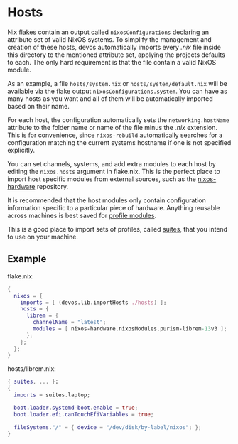 # Hosts

Nix flakes contain an output called `nixosConfigurations` declaring an
attribute set of valid NixOS systems. To simplify the management and creation
of these hosts, devos automatically imports every _.nix_ file inside this
directory to the mentioned attribute set, applying the projects defaults to
each. The only hard requirement is that the file contain a valid NixOS module.

As an example, a file `hosts/system.nix` or `hosts/system/default.nix` will
be available via the flake output `nixosConfigurations.system`. You can have
as many hosts as you want and all of them will be automatically imported based
on their name.

For each host, the configuration automatically sets the `networking.hostName`
attribute to the folder name or name of the file minus the _.nix_ extension. This
is for convenience, since `nixos-rebuild` automatically searches for a configuration
matching the current systems hostname if one is not specified explicitly.

You can set channels, systems, and add extra modules to each host by editing the
`nixos.hosts` argument in flake.nix. This is the perfect place to import
host specific modules from external sources, such as the
[nixos-hardware][nixos-hardware] repository.

It is recommended that the host modules only contain configuration information
specific to a particular piece of hardware. Anything reusable across machines
is best saved for [profile modules](./profiles.md).

This is a good place to import sets of profiles, called [suites](./suites.md),
that you intend to use on your machine.

## Example

flake.nix:

```nix
{
  nixos = {
    imports = [ (devos.lib.importHosts ./hosts) ];
    hosts = {
      librem = {
        channelName = "latest";
        modules = [ nixos-hardware.nixosModules.purism-librem-13v3 ];
      };
    };
  };
}
```

hosts/librem.nix:

```nix
{ suites, ... }:
{
  imports = suites.laptop;

  boot.loader.systemd-boot.enable = true;
  boot.loader.efi.canTouchEfiVariables = true;

  fileSystems."/" = { device = "/dev/disk/by-label/nixos"; };
}
```

[nixos-hardware]: https://github.com/NixOS/nixos-hardware
